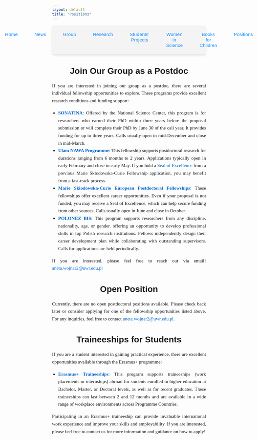 ```yaml
---
layout: default
title: "Positions"
---
```



<nav style="background-color: #f4f4f4; padding: 10px; border-radius: 8px; box-shadow: 0 4px 6px rgba(0, 0, 0, 0.1);">
  <ul style="list-style: none; display: flex; justify-content: center; gap: 15px; padding: 0; margin: 0;">
    <li style="flex: 1; text-align: center;">
      <a href="{{ site.baseurl }}/" 
         style="text-decoration: none; color: #1e90ff; font-family: 'Arial', sans-serif; font-size: 1.1em; padding: 10px 20px; display: inline-block; border-radius: 6px; transition: background-color 0.3s;">
         Home
      </a>
    </li>
    <li style="flex: 1; text-align: center;">
      <a href="{{ site.baseurl }}/news/" 
         style="text-decoration: none; color: #1e90ff; font-family: 'Arial', sans-serif; font-size: 1.1em; padding: 10px 20px; display: inline-block; border-radius: 6px; transition: background-color 0.3s;">
         News
      </a>
    </li>
    <li style="flex: 1; text-align: center;">
      <a href="{{ site.baseurl }}/group/" 
         style="text-decoration: none; color: #1e90ff; font-family: 'Arial', sans-serif; font-size: 1.1em; padding: 10px 20px; display: inline-block; border-radius: 6px; transition: background-color 0.3s;">
         Group
      </a>
    </li>
    <li style="flex: 1; text-align: center;">
      <a href="{{ site.baseurl }}/research/" 
         style="text-decoration: none; color: #1e90ff; font-family: 'Arial', sans-serif; font-size: 1.1em; padding: 10px 20px; display: inline-block; border-radius: 6px; transition: background-color 0.3s;">
         Research
      </a>
    </li>
    <li style="flex: 1; text-align: center;">
      <a href="{{ site.baseurl }}/Students' projects/" 
         style="text-decoration: none; color: #1e90ff; font-family: 'Arial', sans-serif; font-size: 1.1em; padding: 10px 20px; display: inline-block; border-radius: 6px; transition: background-color 0.3s;">
         Students' Projects
      </a>
    </li>
    <li style="flex: 1; text-align: center;">
      <a href="{{ site.baseurl }}/women-in-science/" 
         style="text-decoration: none; color: #1e90ff; font-family: 'Arial', sans-serif; font-size: 1.1em; padding: 10px 20px; display: inline-block; border-radius: 6px; transition: background-color 0.3s;">
         Women in Science
      </a>
    </li>
    <li style="flex: 1; text-align: center;">
      <a href="{{ site.baseurl }}/books-for-children/" 
         style="text-decoration: none; color: #1e90ff; font-family: 'Arial', sans-serif; font-size: 1.1em; padding: 10px 20px; display: inline-block; border-radius: 6px; transition: background-color 0.3s;">
         Books for Children
      </a>
    </li>
    <li style="flex: 1; text-align: center;">
      <a href="{{ site.baseurl }}/positions/" 
         style="text-decoration: none; color: #1e90ff; font-family: 'Arial', sans-serif; font-size: 1.1em; padding: 10px 20px; display: inline-block; border-radius: 6px; transition: background-color 0.3s;">
         Positions
      </a>
    </li>
  </ul>
</nav>

<h1 style="text-align: center; font-family: 'Arial', sans-serif; font-size: 2em; margin-bottom: 20px;">Join Our Group as a Postdoc</h1>

<div style="font-family: 'Georgia', serif; font-size: 1.1em; line-height: 1.6; text-align: justify;">
  <p>If you are interested in joining our group as a postdoc, there are several individual fellowship opportunities to explore. These programs provide excellent research conditions and funding support:</p>

  <ul style="list-style-type: disc; padding-left: 20px;">
    <li>
      <strong><a href="https://www.ncn.gov.pl/en/finansowanie-nauki/konkursy/typy/11" style="color: #0066cc; text-decoration: none;">SONATINA</a></strong>: Offered by the National Science Center, this program is for researchers who earned their PhD within three years before the proposal submission or will complete their PhD by June 30 of the call year. It provides funding for up to three years. Calls usually open in mid-December and close in mid-March.
    </li>
    <li>
      <strong><a href="https://nawa.gov.pl/en/scientists/the-ulam-programme" style="color: #0066cc; text-decoration: none;">Ulam NAWA Programme</a></strong>: This fellowship supports postdoctoral research for durations ranging from 6 months to 2 years. Applications typically open in early February and close in early May. If you hold a <a href="https://research-and-innovation.ec.europa.eu/funding/funding-opportunities/seal-excellence_en" style="color: #0066cc; text-decoration: none;">Seal of Excellence</a> from a previous Marie Skłodowska-Curie Fellowship application, you may benefit from a fast-track process.
    </li>
    <li>
      <strong><a href="https://marie-sklodowska-curie-actions.ec.europa.eu/actions/postdoctoral-fellowships" style="color: #0066cc; text-decoration: none;">Marie Skłodowska-Curie European Postdoctoral Fellowships</a></strong>: These fellowships offer excellent career opportunities. Even if your proposal is not funded, you may receive a Seal of Excellence, which can help secure funding from other sources. Calls usually open in June and close in October.
    </li>
    <li>
      <strong><a href="https://polonezbis.eu/en/programme/" style="color: #0066cc; text-decoration: none;">POLONEZ BIS</a></strong>: This program supports researchers from any discipline, nationality, age, or gender, offering an opportunity to develop professional skills in top Polish research institutions. Fellows independently design their career development plan while collaborating with outstanding supervisors. Calls for applications are held periodically.
    </li>
  </ul>

  <p>If you are interested, please feel free to reach out via email! <a href="mailto:aneta.wojnar2@uwr.edu.pl" style="color: #0066cc; text-decoration: none;">aneta.wojnar2@uwr.edu.pl</a></p>
</div>


<h1 style="text-align: center; font-family: 'Arial', sans-serif; font-size: 2em; margin-top: 40px; margin-bottom: 20px;">Open Position</h1>

<div style="font-family: 'Georgia', serif; font-size: 1.1em; line-height: 1.6; text-align: justify;">
  <p>Currently, there are no open postdoctoral positions available. Please check back later or consider applying for one of the fellowship opportunities listed above. For any inquiries, feel free to contact <a href="mailto:aneta.wojnar2@uwr.edu.pl" style="color: #0066cc; text-decoration: none;">aneta.wojnar2@uwr.edu.pl</a>.</p>
</div>



<h1 style="text-align: center; font-family: 'Arial', sans-serif; font-size: 2em; margin-bottom: 20px;">Traineeships for Students</h1>

<div style="font-family: 'Georgia', serif; font-size: 1.1em; line-height: 1.6; text-align: justify;">
  <p>If you are a student interested in gaining practical experience, there are excellent opportunities available through the Erasmus+ programme:</p>

  <ul style="list-style-type: disc; padding-left: 20px;">
    <li>
      <strong><a href="https://erasmus-plus.ec.europa.eu/opportunities/opportunities-for-individuals/students/traineeships-abroad-for-students" style="color: #0066cc; text-decoration: none;">Erasmus+ Traineeships</a></strong>: This program supports traineeships (work placements or internships) abroad for students enrolled in higher education at Bachelor, Master, or Doctoral levels, as well as for recent graduates. These traineeships can last between 2 and 12 months and are available in a wide range of workplace environments across Programme Countries.
    </li>
  </ul>

  <p>Participating in an Erasmus+ traineeship can provide invaluable international work experience and improve your skills and employability. If you are interested, please feel free to contact us for more information and guidance on how to apply!</p>
</div>















